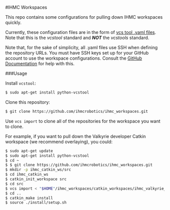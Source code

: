 #IHMC Workspaces

This repo contains some configurations for pulling down IHMC workspaces quickly.

Currently, these configuration files are in the form of [vcs tool .yaml files](https://github.com/dirk-thomas/vcstool). Note that this is the *vcstool* standard and ***NOT*** the *vcstools* standard.

Note that, for the sake of simplicity, all .yaml files use SSH when defining the repository URLs. You must have SSH keys set up for your GitHub account to use the workspace configurations. Consult the [GitHub Documentation](https://help.github.com/categories/ssh/) for help with this.

###Usage

Install `vcstool`:

```bash
$ sudo apt-get install python-vcstool
```

Clone this repository:

```bash
$ git clone https://github.com/ihmcrobotics/ihmc_workspaces.git
```

Use `vcs import` to clone all of the repositories for the workspace you want to clone.

For example, if you want to pull down the Valkyrie developer Catkin workspace (we recommend overlaying), you could:

```bash
$ sudo apt-get update
$ sudo apt-get install python-vcstool
$ cd ~
$ $ git clone https://github.com/ihmcrobotics/ihmc_workspaces.git
$ mkdir -p ihmc_catkin_ws/src
$ cd ihmc_catkin_ws
$ catkin_init_workspace src
$ cd src
$ vcs import < "$HOME"/ihmc_workspaces/catkin_workspaces/ihmc_valkyrie_developer_workspace.yaml
$ cd ..
$ catkin_make install
$ source ./install/setup.sh
```
